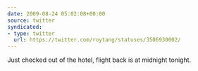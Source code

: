 ```yaml
---
date: 2009-08-24 05:02:08+00:00
source: twitter
syndicated:
- type: twitter
  url: https://twitter.com/roytang/statuses/3506930002/
---
```


Just checked out of the hotel, flight back is at midnight tonight.